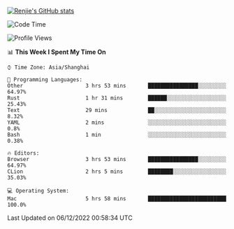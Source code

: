 [![Renjie's GitHub stats](https://github-readme-stats.vercel.app/api?username=liurenjie1024&show_icons=true&theme=chartreuse-dark)](https://github.com/anuraghazra/github-readme-stats)

<!--START_SECTION:waka-->
![Code Time](http://img.shields.io/badge/Code%20Time-388%20hrs%2033%20mins-blue)

![Profile Views](http://img.shields.io/badge/Profile%20Views-28-blue)

📊 **This Week I Spent My Time On** 

```text
⌚︎ Time Zone: Asia/Shanghai

💬 Programming Languages: 
Other                    3 hrs 53 mins       ████████████████░░░░░░░░░   64.97% 
Rust                     1 hr 31 mins        ██████░░░░░░░░░░░░░░░░░░░   25.43% 
Text                     29 mins             ██░░░░░░░░░░░░░░░░░░░░░░░   8.32% 
YAML                     2 mins              ░░░░░░░░░░░░░░░░░░░░░░░░░   0.8% 
Bash                     1 min               ░░░░░░░░░░░░░░░░░░░░░░░░░   0.38%

🔥 Editors: 
Browser                  3 hrs 53 mins       ████████████████░░░░░░░░░   64.97% 
CLion                    2 hrs 5 mins        ████████░░░░░░░░░░░░░░░░░   35.03%

💻 Operating System: 
Mac                      5 hrs 58 mins       █████████████████████████   100.0%

```


 Last Updated on 06/12/2022 00:58:34 UTC
<!--END_SECTION:waka-->

